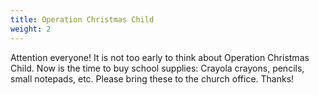 ```yaml
---
title: Operation Christmas Child
weight: 2
---
```


Attention everyone! It is not too early to think about Operation Christmas Child. Now is the time to buy school supplies: Crayola crayons, pencils, small notepads, etc. Please bring these to the church office. Thanks!